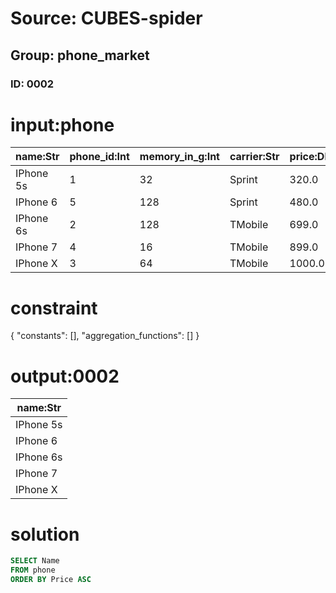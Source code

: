 # Source: CUBES-spider
## Group: phone_market
### ID: 0002

# input:phone

| name:Str | phone_id:Int | memory_in_g:Int | carrier:Str | price:Dbl |
|---|---|---|---|---|
| IPhone 5s | 1 | 32 | Sprint | 320.0 |
| IPhone 6 | 5 | 128 | Sprint | 480.0 |
| IPhone 6s | 2 | 128 | TMobile | 699.0 |
| IPhone 7 | 4 | 16 | TMobile | 899.0 |
| IPhone X | 3 | 64 | TMobile | 1000.0 |

# constraint

{
  "constants": [],
  "aggregation_functions": []
}

# output:0002

| name:Str |
|---|
| IPhone 5s |
| IPhone 6 |
| IPhone 6s |
| IPhone 7 |
| IPhone X |

# solution

```sql
SELECT Name
FROM phone
ORDER BY Price ASC
```

